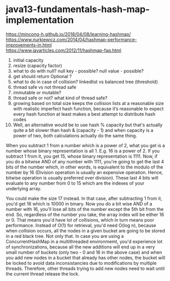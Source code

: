 # java13-fundamentals-hash-map-implementation

https://mincong-h.github.io/2018/04/08/learning-hashmap/  
https://www.nurkiewicz.com/2014/04/hashmap-performance-improvements-in.html  
https://www.javarticles.com/2012/11/hashmap-faq.html

1. initial capacity
1. resize (capacity factor)
1. what to do with null? null key - possible? null value - possible?
1. get should return Optional ?
1. what to do in case of collision? linkedlist vs balanced tree (threshold)
1. thread safe vs not thread safe
1. immutable or mutable?
1. thread safe or not? what kind of thread safe?
1. growing based on total size keeps the collision lists at a reasonable size with realistic imperfect hash function, 
because it’s reasonable to expect every hash function at least makes a best attempt to distribute hash codes
1. Well, an alternative would be to use
   hash % capacity
   but that's actually quite a bit slower than
   hash & (capacity - 1)
   and when capacity is a power of two, both calculations actually do the same thing.
   
When you subtract 1 from a number which is a power of 2, what you get is a number whose binary representation is all 1. E.g. 16 is a power of 2. If you subtract 1 from it, you get 15, whose binary representation is 1111. Now, if you do a bitwise AND of any number with 1111, you're going to get the last 4 bits of the number which, in other words, is equivalent to the modulo of the number by 16 (Division operation is usually an expensive operation. Hence, bitwise operation is usually preferred over division). These last 4 bits will evaluate to any number from 0 to 15 which are the indexes of your underlying array.

You could make the size 17 instead. In that case, after subtracting 1 from it, you'd get 16 which is 10000 in binary. Now you do a bit wise AND of a number with 16, you'll lose all bits of the number except the 5th bit from the end. So, regardless of the number you take, the array index will be either 16 or 0. That means you'd have lot of collisions, which in turn means poor performance. Instead of O(1) for retrieval, you'd need O(log n), because when collision occurs, all the nodes in a given bucket are going to be stored in a red black tree. Not only that. In case you are using a ConcurrentHashMap in a multithreaded environmemt, you'd experience lot of synchronizations, because all the new additions will end up in a very small number of buckets (only two - 0 and 16 in the above case) and when you add new nodes in a bucket that already has other nodes, the bucket will be locked to avoid data inconsistancies due to modifications by multiple threads. Therefore, other threads trying to add new nodes need to wait until the current thread release the lock.